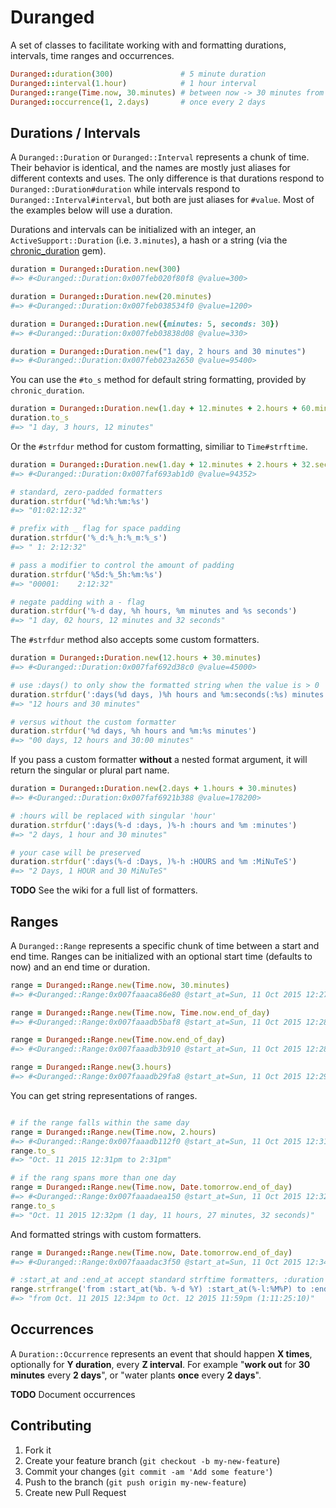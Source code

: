 # Duranged

A set of classes to facilitate working with and formatting durations, intervals, time ranges and occurrences.

```ruby
Duranged::duration(300)               # 5 minute duration
Duranged::interval(1.hour)            # 1 hour interval
Duranged::range(Time.now, 30.minutes) # between now -> 30 minutes from now
Duranged::occurrence(1, 2.days)       # once every 2 days
```

## Durations / Intervals

A `Duranged::Duration` or `Duranged::Interval` represents a chunk of time. Their behavior is identical, and the names are mostly just aliases for different contexts and uses. The only difference is that durations respond to `Duranged::Duration#duration` while intervals respond to `Duranged::Interval#interval`, but both are just aliases for `#value`. Most of the examples below will use a duration.

Durations and intervals can be initialized with an integer, an `ActiveSupport::Duration` (i.e. `3.minutes`), a hash or a string (via the [chronic_duration](https://github.com/hpoydar/chronic_duration) gem).

```ruby
duration = Duranged::Duration.new(300)
#=> #<Duranged::Duration:0x007feb020f80f8 @value=300>

duration = Duranged::Duration.new(20.minutes)
#=> #<Duranged::Duration:0x007feb038534f0 @value=1200>

duration = Duranged::Duration.new({minutes: 5, seconds: 30})
#=> #<Duranged::Duration:0x007feb03838d08 @value=330>

duration = Duranged::Duration.new("1 day, 2 hours and 30 minutes")
#=> #<Duranged::Duration:0x007feb023a2650 @value=95400>
```

You can use the `#to_s` method for default string formatting, provided by `chronic_duration`.

```ruby
duration = Duranged::Duration.new(1.day + 12.minutes + 2.hours + 60.minutes)
duration.to_s
#=> "1 day, 3 hours, 12 minutes"
```

Or the `#strfdur` method for custom formatting, similiar to `Time#strftime`.

```ruby
duration = Duranged::Duration.new(1.day + 12.minutes + 2.hours + 32.seconds)
#=> #<Duranged::Duration:0x007faf693ab1d0 @value=94352> 

# standard, zero-padded formatters
duration.strfdur('%d:%h:%m:%s')
#=> "01:02:12:32" 

# prefix with _ flag for space padding
duration.strfdur('%_d:%_h:%_m:%_s')
#=> " 1: 2:12:32" 

# pass a modifier to control the amount of padding
duration.strfdur('%5d:%_5h:%m:%s')
#=> "00001:    2:12:32" 

# negate padding with a - flag
duration.strfdur('%-d day, %h hours, %m minutes and %s seconds')
#=> "1 day, 02 hours, 12 minutes and 32 seconds" 
```

The `#strfdur` method also accepts some custom formatters.

```ruby
duration = Duranged::Duration.new(12.hours + 30.minutes)
#=> #<Duranged::Duration:0x007faf692d38c0 @value=45000>

# use :days() to only show the formatted string when the value is > 0
duration.strfdur(':days(%d days, )%h hours and %m:seconds(:%s) minutes')
#=> "12 hours and 30 minutes" 

# versus without the custom formatter
duration.strfdur('%d days, %h hours and %m:%s minutes')
#=> "00 days, 12 hours and 30:00 minutes" 
```

If you pass a custom formatter **without** a nested format argument, it will return the singular or plural part name.

```ruby
duration = Duranged::Duration.new(2.days + 1.hours + 30.minutes)
#=> #<Duranged::Duration:0x007faf6921b388 @value=178200>

# :hours will be replaced with singular 'hour'
duration.strfdur(':days(%-d :days, )%-h :hours and %m :minutes')
#=> "2 days, 1 hour and 30 minutes" 

# your case will be preserved
duration.strfdur(':days(%-d :Days, )%-h :HOURS and %m :MiNuTeS')
#=> "2 Days, 1 HOUR and 30 MiNuTeS"
```

**TODO** See the wiki for a full list of formatters.

## Ranges

A `Duranged::Range` represents a specific chunk of time between a start and end time. Ranges can be initialized with an optional start time (defaults to now) and an end time or duration.

```ruby
range = Duranged::Range.new(Time.now, 30.minutes)
#=> #<Duranged::Range:0x007faaaca86e80 @start_at=Sun, 11 Oct 2015 12:27:31 -0700, @value=1800, @end_at=Sun, 11 Oct 2015 12:57:31 -0700>

range = Duranged::Range.new(Time.now, Time.now.end_of_day)
#=> #<Duranged::Range:0x007faaadb5baf8 @start_at=Sun, 11 Oct 2015 12:28:13 -0700, @value=41506, @end_at=Sun, 11 Oct 2015 23:59:59 -0700>

range = Duranged::Range.new(Time.now.end_of_day)
#=> #<Duranged::Range:0x007faaadb3b910 @start_at=Sun, 11 Oct 2015 12:28:44 -0700, @value=41475, @end_at=Sun, 11 Oct 2015 23:59:59 -0700>

range = Duranged::Range.new(3.hours)
#=> #<Duranged::Range:0x007faaadb29fa8 @start_at=Sun, 11 Oct 2015 12:29:26 -0700, @value=10800, @end_at=Sun, 11 Oct 2015 15:29:26 -0700>
```

You can get string representations of ranges.

```ruby

# if the range falls within the same day
range = Duranged::Range.new(Time.now, 2.hours)
#=> #<Duranged::Range:0x007faaadb112f0 @start_at=Sun, 11 Oct 2015 12:31:02 -0700, @value=7200, @end_at=Sun, 11 Oct 2015 14:31:02 -0700>
range.to_s
#=> "Oct. 11 2015 12:31pm to 2:31pm"

# if the rang spans more than one day
range = Duranged::Range.new(Time.now, Date.tomorrow.end_of_day)
#=> #<Duranged::Range:0x007faaadaea150 @start_at=Sun, 11 Oct 2015 12:32:27 -0700, @value=127652, @end_at=Mon, 12 Oct 2015 23:59:59 -0700>
range.to_s
#=> "Oct. 11 2015 12:32pm (1 day, 11 hours, 27 minutes, 32 seconds)"
```

And formatted strings with custom formatters.

```ruby
range = Duranged::Range.new(Time.now, Date.tomorrow.end_of_day)
#=> #<Duranged::Range:0x007faaadac3f50 @start_at=Sun, 11 Oct 2015 12:34:49 -0700, @value=127510, @end_at=Mon, 12 Oct 2015 23:59:59 -0700>

# :start_at and :end_at accept standard strftime formatters, :duration accepts Duranged::Duration formatters
range.strfrange('from :start_at(%b. %-d %Y) :start_at(%-l:%M%P) to :end_at(%b. %-d %Y %-l:%M%P) (:duration(%-d:%-h:%-m:%-s))')
#=> "from Oct. 11 2015 12:34pm to Oct. 12 2015 11:59pm (1:11:25:10)"
```

## Occurrences

A `Duration::Occurrence` represents an event that should happen **X times**, optionally for **Y duration**, every **Z interval**. For example "**work out** for **30 minutes** every **2 days**", or "water plants **once** every **2 days**".

**TODO** Document occurrences

## Contributing
1. Fork it
2. Create your feature branch (`git checkout -b my-new-feature`)
3. Commit your changes (`git commit -am 'Add some feature'`)
4. Push to the branch (`git push origin my-new-feature`)
5. Create new Pull Request
